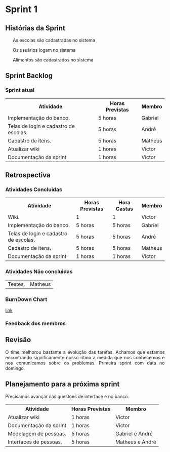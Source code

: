 <h1> Sprint 1 </h1>

<h2> Histórias da Sprint </h2>

<ul><p align="justify"> As escolas são cadastradas no sistema</p></ul>
<ul><p align="justify"> Os usuários logam no sistema</p></ul>
<ul><p align="justify"> Alimentos são cadastrados no sistema</p></ul>

<h2> Sprint Backlog </h2>

<h3> Sprint atual </h3>
<table>
  <tr>
    <th> Atividade </th>
    <th> Horas Previstas </th>
    <th> Membro </th>
  </tr>
  <tr>
    <td> Implementação do banco. </td>
    <td> 5 horas </td>
    <td> Gabriel </td>
  </tr>
  <tr>
    <td> Telas de login e cadastro de escolas. </td>
    <td> 5 horas </td>
    <td> André </td>
  </tr>
  <tr>
    <td> Cadastro de itens. </td>
    <td> 5 horas </td>
    <td> Matheus </td>
  </tr>
  <tr>
    <td> Atualizar wiki </td>
    <td> 1 horas </td>
    <td> Victor </td>
  </tr>
    <tr>
    <td> Documentação da sprint </td>
    <td> 1 horas </td>
    <td> Victor </td>
  </tr>
</table> 

<h2> Retrospectiva </h2>
<h3> Atividades Concluidas </h3>
<table>
  <tr>
    <th> Atividade </th>
    <th> Horas Previstas </th>
    <th> Hora Gastas </th>
    <th> Membro </th>
  </tr>
  <tr>
    <td> Wiki. </td>
    <td> 1 </td>
    <td> 1 </td>
    <td> Victor </td>
  </tr> 
  <tr>
    <td> Implementação do banco. </td>
    <td> 5 horas </td>
	<td> 5 horas </td>
    <td> Gabriel </td>
  </tr>
  <tr>
    <td> Telas de login e cadastro de escolas. </td>
    <td> 5 horas </td>
    <td> 5 horas </td>
    <td> André </td>
  </tr>
  <tr>
    <td> Cadastro de itens. </td>
    <td> 5 horas </td>
    <td> 5 horas </td>
    <td> Matheus </td>
  </tr>
  <tr>
    <td> Documentação da sprint </td>
    <td> 1 horas </td>
    <td> 1 horas </td>
    <td> Victor </td>
  </tr>

</table> 

<h3> Atividades Não concluidas </h3>

<table>
  <tr>
    <td> Testes. </td>
    <td> Matheus </td>
  </tr>
</table> 

<h3> BurnDown Chart </h3>

<a href="https://docs.google.com/spreadsheets/d/1F4zg84LUfO0RrQ7r9oebns8DssLGFd2F2MjHl3I0L5Y/edit#gid=0"> link </a>

<h3> Feedback dos membros</h3>

<h2> Revisão </h2>
<p align="justify"> O time melhorou bastante a evolução das tarefas. Achamos que estamos encontrando significamente nosso ritmo a medida que nos conhecemos e nos comunicamos sobre os problemas. Primeira sprint com data no domingo.<p>

<h2> Planejamento para a próxima sprint</h2>
<p align="justify">Precisamos avançar nas questões de interface e no banco.</p>
<table>
  <tr>
    <th> Atividade </th>
    <th> Horas Previstas </th>
    <th> Membro </th>
  </tr>
    <tr>
    <td> Atualizar wiki </td>
    <td> 1 horas </td>
    <td> Victor </td>
  </tr>
    <tr>
    <td> Documentação da sprint </td>
    <td> 1 horas </td>
    <td> Victor </td>
  </tr>
   <tr>
    <td> Modelagem de pessoas. </td>
    <td> 5 horas </td>
    <td> Gabriel e André </td>
  </tr>
  <tr>
    <td> Interfaces de pessoas. </td>
    <td> 5 horas </td>
    <td> Matheus e André </td>
  </tr>
</table> 

